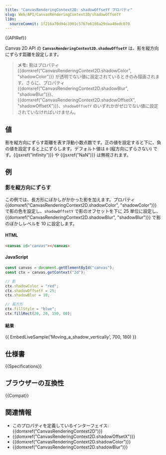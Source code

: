```yaml
---
title: "CanvasRenderingContext2D: shadowOffsetY プロパティ"
slug: Web/API/CanvasRenderingContext2D/shadowOffsetY
l10n:
  sourceCommit: 1f216a70d94c3901c5767e6108a29daa48edc070
---
```


{{APIRef}}

Canvas 2D API の **`CanvasRenderingContext2D.shadowOffsetY`** は、影を縦方向にずらす距離を設定します。

> **メモ:** 影はプロパティ {{domxref("CanvasRenderingContext2D.shadowColor", "shadowColor")}} が透明でない値に設定されているときのみ描画されます。さらに、プロパティ {{domxref("CanvasRenderingContext2D.shadowBlur", "shadowBlur")}}、{{domxref("CanvasRenderingContext2D.shadowOffsetX", "shadowOffsetX")}}、`shadowOffsetY` のいずれかがゼロでない値に設定されていなければいけません。

## 値

影を縦方向にずらす距離を表す浮動小数点数です。正の値を設定すると下に、負の値を設定すると上にずらします。デフォルト値は `0` (縦方向にずらさない) です。{{jsxref("Infinity")}} や {{jsxref("NaN")}} は無視されます。

## 例

### 影を縦方向にずらす

この例では、長方形にぼかしがかかった影を加えます。プロパティ {{domxref("CanvasRenderingContext2D.shadowColor", "shadowColor")}} で影の色を設定し、`shadowOffsetY` で影のオフセットを下に 25 単位に設定し、{{domxref("CanvasRenderingContext2D.shadowBlur", "shadowBlur")}} で影のぼかしレベルを 10 に設定します。

#### HTML

```html
<canvas id="canvas"></canvas>
```

#### JavaScript

```js
const canvas = document.getElementById("canvas");
const ctx = canvas.getContext("2d");

// 影
ctx.shadowColor = "red";
ctx.shadowOffsetY = 25;
ctx.shadowBlur = 10;

// 長方形
ctx.fillStyle = "blue";
ctx.fillRect(20, 20, 150, 80);
```

#### 結果

{{ EmbedLiveSample('Moving_a_shadow_vertically', 700, 180) }}

## 仕様書

{{Specifications}}

## ブラウザーの互換性

{{Compat}}

## 関連情報

- このプロパティを定義しているインターフェイス: {{domxref("CanvasRenderingContext2D")}}
- {{domxref("CanvasRenderingContext2D.shadowOffsetX")}}
- {{domxref("CanvasRenderingContext2D.shadowColor")}}
- {{domxref("CanvasRenderingContext2D.shadowBlur")}}

